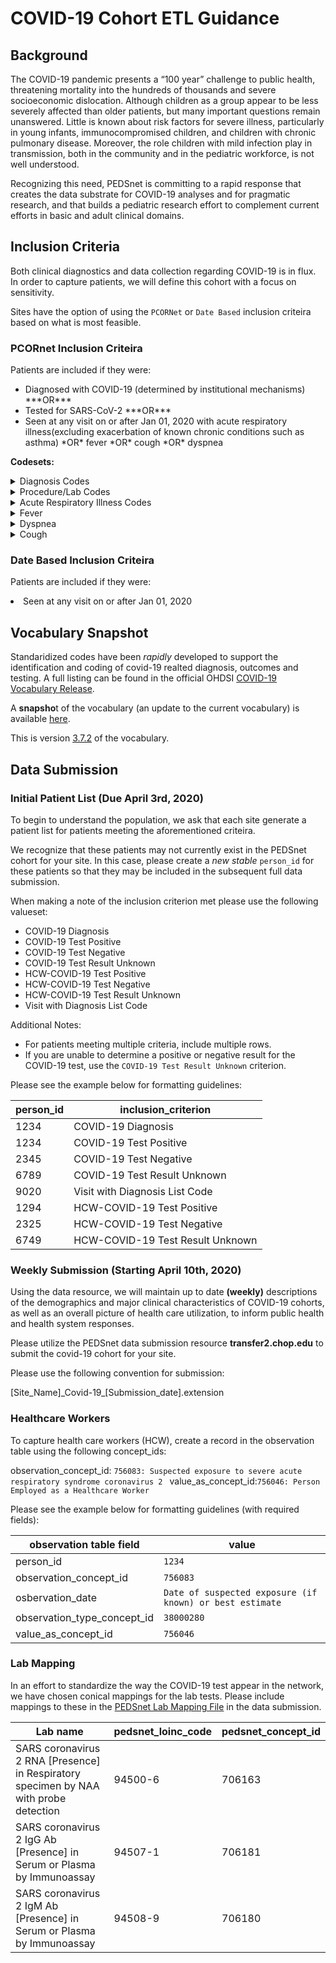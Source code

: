# COVID-19 Cohort ETL Guidance 

## Background

The COVID-19 pandemic presents a “100 year” challenge to public health, threatening mortality into the hundreds of thousands and severe socioeconomic dislocation.  Although children as a group appear to be less severely affected than older patients, but many important questions remain unanswered.  Little is known about risk factors for severe illness, particularly in young infants, immunocompromised children, and children with chronic pulmonary disease.  Moreover, the role children with mild infection play in transmission, both in the community and in the pediatric workforce, is not well understood.

Recognizing this need, PEDSnet is committing to a rapid response that creates the data substrate for COVID-19 analyses and for pragmatic research, and that builds a pediatric research effort to complement current efforts in basic and adult clinical domains.


## Inclusion Criteria

Both clinical diagnostics and data collection regarding COVID-19 is in flux. In order to capture patients, we will define this cohort with a focus on sensitivity.

Sites have the option of using the `PCORNet` or `Date Based` inclusion criteira based on what is most feasible.

### PCORnet Inclusion Criteira
Patients are included if they were:
 
 <ul><li>Diagnosed with COVID-19 (determined by institutional mechanisms) ***OR*** </li>
 <li>Tested for SARS-CoV-2 ***OR***</li>
 <li>Seen at any visit on or after Jan 01, 2020 with acute respiratory illness(excluding exacerbation of known chronic conditions such as asthma) *OR* fever *OR* cough *OR* dyspnea</li></ul>

**Codesets:**
<details><summary>Diagnosis Codes</summary>
<p>

concept_id|concept_name|concept_code|vocabulary
---|---|---|---
45756093|Emergency use of U07.1 \| Disease caused by severe acute respiratory syndrome coronavirus 2|U07.1|ICD10
0|COVID-19, virus not identified|U07.2|
45585955|	Coronavirus infection, unspecified site	|B34.2|ICD10
35205800|Coronavirus infection, unspecified|	B34.2|ICD10CM
35205804|Viral infection, unspecified|	B34.9|ICD10CM
45605229|Viral infection, unspecified|	B34.9|ICD10
45590872|	Coronavirus as the cause of diseases classified to other chapters|B97.2|	ICD10
1567458|	Coronavirus as the cause of diseases classified elsewhere|	B97.2|ICD10CM
45537785|	SARS-associated coronavirus as the cause of diseases classified elsewhere|	B97.21|ICD10CM
45600471|Other coronavirus as the cause of diseases classified elsewhere|B97.29|ICD10CM
45567260|	Pneumonia due to SARS-associated coronavirus|	J12.81|	ICD10CM
45756079|	Severe acute respiratory syndrome [SARS]|	U04|	ICD10
45604597|	Severe acute respiratory syndrome [SARS], unspecified	|U04.9	|ICD10
45542411|Contact with and (suspected) exposure to other viral communicable diseases|Z20.828|ICD10CM
45571329|Contact with and (suspected) exposure to other bacterial communicable diseases|Z20.818|ICD10CM
439676	|Coronavirus infection	|186747009|SNOMED
4092694	|Coronavirus as the cause of diseases classified to other chapters	|186758000	|SNOMED
40380828|	Coronavirus as the cause of diseases classified to other chapters	|187587009|SNOMED
4100065|	Disease due to Coronaviridae	|27619001|SNOMED
320651|Severe acute respiratory syndrome	|398447004	|SNOMED
4248811|	Healthcare associated severe acute respiratory syndrome	|408688009|SNOMED
40479642|	Pneumonia due to Severe acute respiratory syndrome coronavirus|	441590008|SNOMED
40479782|	Exposure to severe acute respiratory syndrome coronavirus|	444482005|SNOMED
45763594|	Middle East respiratory syndrome|651000146102|SNOMED
45765578|	Exposure to coronavirus infection	|702547000|SNOMED
37016927|	Pneumonia caused by Human coronavirus|	713084008|SNOMED
37396171|Severe acute respiratory syndrome of upper respiratory tract|	715882005|SNOMED
44810278|	Exposure to coronavirus infection	|878171000000104|SNOMED

</p>
</details>

<details><summary>Procedure/Lab Codes</summary>
<p>


concept_id|concept_name|concept_code|vocabulary
---|---|---|---
40218805|Testing for SARS-CoV-2 in CDC laboratory|U0001|HCPCS
40218804|Testing for SARS-CoV-2 in non-CDC laboratory|U0002|HCPCS
700360|Infectious agent detection by nucleic acid (DNA or RNA); severe acute respiratory syndrome coronavirus 2 (SARS-CoV-2) (Coronavirus disease [COVID-19]), amplified probe technique|87635|CPT-4
706163|SARS coronavirus 2 RNA [Presence] in Respiratory specimen by NAA with probe detection|94500-6|LOINC
706170|SARS coronavirus 2 RNA [Presence] in Unspecified specimen by NAA with probe detection|94309-2|LOINC
706158|SARS Coronavirus 2 RNA panel - Respiratory specimen by NAA with probe detection|94531-1|LOINC
706169|SARS Coronavirus 2 RNA panel - Unspecified specimen by NAA with probe detection|94306-8|LOINC
706165|SARS coronavirus+SARS-like coronavirus+SARS coronavirus 2 RNA [Presence] in Respiratory specimen by NAA with probe detection|94502-2|LOINC
706160|SARS coronavirus 2 RdRp gene [Presence] in Respiratory specimen by NAA with probe detection	|94534-5|	LOINC
706161|SARS coronavirus 2 N gene [Presence] in Respiratory specimen by NAA with probe detection	|94533-7|	LOINC
706159|SARS-related coronavirus+MERS coronavirus RNA [Presence] in Respiratory specimen by NAA with probe detection	|94532-9|	LOINC
706171|SARS-like coronavirus N gene [Presence] in Unspecified specimen by NAA with probe detection	|94310-0|	LOINC
706168|SARS coronavirus 2 ORF1ab region [Cycle Threshold #] in Unspecified specimen by NAA with probe detection	|94511-3	|LOINC
706172|SARS-like coronavirus N gene [Cycle Threshold #] in Unspecified specimen by NAA with probe detection	|94313-4	|LOINC
706173|SARS coronavirus 2 RdRp gene [Presence] in Unspecified specimen by NAA with probe detection|	94314-2	|LOINC
706166|SARS coronavirus 2 E gene [Cycle Threshold #] in Unspecified specimen by NAA with probe detection	|94509-7|	LOINC
706155|SARS coronavirus 2 N gene [Cycle Threshold #] in Unspecified specimen by Nucleic acid amplification using primer-probe set N2|94312-6|	LOINC
706157|SARS coronavirus 2 N gene [Cycle Threshold #] in Unspecified specimen by Nucleic acid amplification using primer-probe set N1|94311-8	|LOINC
706157|SARS coronavirus 2 N gene [Cycle Threshold #] in Unspecified specimen by NAA with probe detection|	94510-5|	LOINC
706154|SARS coronavirus 2 N gene [Presence] in Unspecified specimen by Nucleic acid amplification using primer-probe set N2	|94308-4	|LOINC
706156|SARS coronavirus 2 N gene [Presence] in Unspecified specimen by Nucleic acid amplification using primer-probe set N1	|94307-6	|LOINC
706175|SARS coronavirus 2 N gene [Presence] in Unspecified specimen by NAA with probe detection	|94316-7|	LOINC
706181|SARS coronavirus 2 IgG Ab [Presence] in Serum or Plasma by Rapid immunoassay	|94507-1|	LOINC
706177|SARS coronavirus 2 IgG Ab [Units/volume] in Serum or Plasma by Immunoassay	|94505-5|	LOINC
706180|SARS coronavirus 2 IgM Ab [Presence] in Serum or Plasma by Rapid immunoassay	|94508-9|	LOINC
706178|SARS coronavirus 2 IgM Ab [Units/volume] in Serum or Plasma by Immunoassay|	94506-3|	LOINC
0|SARS coronavirus 2 IgG+IgM Ab [Presence] in Serum or Plasma by Immunoassay	|94547-7	|LOINC
706176|SARS coronavirus 2 IgG and IgM panel - Serum or Plasma Qualitative by Rapid immunoassay	|94503-0|	LOINC
706179|SARS coronavirus 2 IgG and IgM panel - Serum or Plasma by Immunoassay|	94504-8	|LOINC

</p>
</details>


<details><summary>Acute Respiratory Illness Codes</summary>
 
 
[Acute Respiratory Distress Syndrome (ARDS)](Codesets/ards_codeset.csv)

[Bronchitis](Codesets/bronchitis_codeset.csv)

[Bronchiolitis](Codesets/bronchiolitis_codeset.csv)

[Pnemonia](Codesets/pneumonia_codeset.csv)

[Respiratory Distress](Codesets/respiratory_distress_codeset.csv)

[Respiratory Failure](Codesets/respiratory_failure_codeset.csv)

[Influenza](Codesets/influenza_codeset.csv)

[Upper Respiratory Infections](Codesets/uri_codeset.csv)

</details>

<details><summary>Fever</summary>
<p>

concept_id|concept_name|concept_code|vocabulary
---|---|---|---
35211386|Other specified fever|	R50.8| ICD10CM
35211385|Drug induced fever|	R50.2| ICD10CM
45597190|Febrile nonhemolytic transfusion reaction|	R50.84| ICD10CM
35211387|Fever, unspecified|	R50.9| ICD10CM
45577799|Simple febrile convulsion|	R56.00| ICD10CM

</p>
</details>

<details><summary>Dyspnea</summary>
<p>

concept_id|concept_name|concept_code|vocabulary
---|---|---|---
45534422|Shortness of breath|R06.02|ICD10CM

</p>
</details>

<details><summary>Cough</summary>
<p>

concept_id|concept_name|concept_code|vocabulary
---|---|---|---
35211275|Cough|R05|ICD10CM

</p>
</details>

### Date Based Inclusion Criteira

Patients are included if they were:
</ul>
<li>Seen at any visit on or after Jan 01, 2020</li></ul>

## Vocabulary Snapshot
Standaridized codes have been *rapidly* developed to support the identification and coding of covid-19 realted diagnosis, outcomes and testing. A full listing can be found in the official OHDSI [COVID-19 Vocabulary Release](https://github.com/OHDSI/Covid-19/wiki/Release).

A **snapsho**t of the vocabulary (an update to the current vocabulary) is available [here](https://chop.sharefile.com/d-s2642eb37ee04ea38). 

This is version [3.7.2](https://chop.sharefile.com/d-s2642eb37ee04ea38) of the vocabulary. 

## Data Submission

### Initial Patient List (Due April 3rd, 2020)

To begin to understand the population, we ask that each site generate a patient list for patients meeting the aforementioned criteira.

We recognize that these patients may not currently exist in the PEDSnet cohort for your site. In this case, please create a *new stable* `person_id` for these patients so that they may be included in the subsequent full data submission.

When making a note of the inclusion criterion met please use the following valueset:

<ul>
<li>COVID-19 Diagnosis</li>
<li>COVID-19 Test Positive</li>
<li>COVID-19 Test Negative</li>
<li>COVID-19 Test Result Unknown</li>
<li>HCW-COVID-19 Test Positive</li>
<li>HCW-COVID-19 Test Negative</li>
<li>HCW-COVID-19 Test Result Unknown</li>
<li>Visit with Diagnosis List Code</li></ul>

Additional Notes:
- For patients meeting multiple criteria, include multiple rows.
- If you are unable to determine a positive or negative result for the COVID-19 test, use the `COVID-19 Test Result Unknown` criterion.

Please see the example below for formatting guidelines:

person_id|inclusion_criterion
---|---
1234|COVID-19 Diagnosis
1234|COVID-19 Test Positive
2345|COVID-19 Test Negative
6789|COVID-19 Test Result Unknown
9020|Visit with Diagnosis List Code
1294|HCW-COVID-19 Test Positive
2325|HCW-COVID-19 Test Negative
6749|HCW-COVID-19 Test Result Unknown

### Weekly Submission (Starting April 10th, 2020)
Using the data resource, we will maintain up to date **(weekly)** descriptions of the demographics and major clinical characteristics of COVID-19 cohorts, as well as an overall picture of health care utilization, to inform public health and health system responses.

Please utilize the PEDSnet data submission resource **transfer2.chop.edu** to submit the covid-19 cohort for your site. 

Please use the following convention for submission:

[Site_Name]\_Covid-19\_[Submission_date].extension

### Healthcare Workers

To capture health care workers (HCW), create a record in the observation table using the following concept_ids:

observation_concept_id: `756083: Suspected exposure to severe acute respiratory syndrome coronavirus 2 `
value_as_concept_id:`756046: Person Employed as a Healthcare Worker`

Please see the example below for formatting guidelines (with required fields):

observation table field|value
---|---
person_id| `1234`
observation_concept_id| `756083`
osbervation_date| `Date of suspected exposure (if known) or best estimate`
observation_type_concept_id| `38000280`
value_as_concept_id|`756046`

### Lab Mapping

In an effort to standardize the way the COVID-19 test appear in the network, we have chosen conical mappings for the lab tests. Please include mappings to these in the [PEDSnet Lab Mapping File](https://github.com/PEDSnet/Data_Models/blob/master/PEDSnet/docs/PEDSnet_Labs_Site_Mappings.csv) in the data submission.

Lab name|pedsnet_loinc_code|pedsnet_concept_id
---|---|---
SARS coronavirus 2 RNA [Presence] in Respiratory specimen by NAA with probe detection|94500-6|706163
SARS coronavirus 2 IgG Ab [Presence] in Serum or Plasma by Immunoassay|94507-1|706181
SARS coronavirus 2 IgM Ab [Presence] in Serum or Plasma by Immunoassay|94508-9|706180


